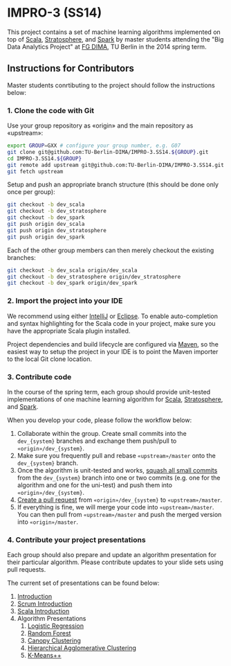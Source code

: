 IMPRO-3 (SS14)
==============

This project contains a set of machine learning algorithms implemented on top of [Scala](http://scala-lang.org/), [Stratosphere](http://stratosphere.eu/), and [Spark](http://spark-project.org/) by master students attending the "Big Data Analytics Project" at [FG DIMA](http://www.dima.tu-berlin.de/), TU Berlin in the 2014 spring term.


Instructions for Contributors
-----------------------------

Master students conrtibuting to the project should follow the instructions below:

### 1. Clone the code with Git

Use your group repository as «origin» and the main repository as «upstream»:

``` bash
export GROUP=GXX # configure your group number, e.g. G07
git clone git@github.com:TU-Berlin-DIMA/IMPRO-3.SS14.${GROUP}.git
cd IMPRO-3.SS14.${GROUP}
git remote add upstream git@github.com:TU-Berlin-DIMA/IMPRO-3.SS14.git
git fetch upstream
```

Setup and push an appropriate branch structure (this should be done only once per group):

``` bash
git checkout -b dev_scala
git checkout -b dev_stratosphere
git checkout -b dev_spark
git push origin dev_scala
git push origin dev_stratosphere
git push origin dev_spark
```

Each of the other group members can then merely checkout the existing branches:

``` bash
git checkout -b dev_scala origin/dev_scala
git checkout -b dev_stratosphere origin/dev_stratosphere
git checkout -b dev_spark origin/dev_spark
```

### 2. Import the project into your IDE

We recommend using either [IntelliJ](http://www.jetbrains.com/idea/) or [Eclipse](http://eclipse.org/). To enable auto-completion and syntax highlighting for the Scala code in your project, make sure you have the appropriate Scala plugin installed.

Project dependencies and build lifecycle are configured via [Maven](http://maven.apache.org/), so the easiest way to setup the project in your IDE is to point the Maven importer to the local Git clone location.

### 3. Contribute code

In the course of the spring term, each group should provide unit-tested implementations of one machine learning algorithm for [Scala](http://scala-lang.org/), [Stratosphere](http://stratosphere.eu/), and [Spark](http://spark-project.org/).

When you develop your code, please follow the workflow below:

  1.  Collaborate within the group. Create small commits into the `dev_{system}` branches and exchange them push/pull to `«origin»/dev_{system}`.
  1.  Make sure you frequently pull and rebase `«upstream»/master` onto the `dev_{system}` branch.
  1.  Once the algorithm is unit-tested and works, [squash all small commits](http://gitready.com/advanced/2009/02/10/squashing-commits-with-rebase.html) from the `dev_{system}` branch into one or two commits (e.g. one for the algorithm and one for the uni-test) and push them into `«origin»/dev_{system}`.
  1.  [Create a pull request](https://help.github.com/articles/creating-a-pull-request) from `«origin»/dev_{system}` to `«upstream»/master`.
  1.  If everything is fine, we will merge your code into `«upstream»/master`. You can then pull from `«upstream»/master` and push the merged version into `«origin»/master`.

### 4. Contribute your project presentations

Each group should also prepare and update an algorithm presentation for their particular algorithm. Please contribute updates to your slide sets using pull requests.

The current set of presentations can be found below:

  1.  [Introduction](doc/slides/01_Introduction.pdf)
  1.  [Scrum Introduction](doc/slides/02_Scrum_Introduction.pdf)
  1.  [Scala Introduction](doc/slides/03_Scala_Introduction.pdf)
  1.  Algorithm Presentations
      1.  [Logistic Regression](doc/slides/04_1_LogReg.pdf)
      1.  [Random Forest](doc/slides/04_2_RandomForest.pdf)
      1.  [Canopy Clustering](doc/slides/04_3_Canopy.pdf)
      1.  [Hierarchical Agglomerative Clustering](doc/slides/04_4_HAC.pdf)
      1.  [K-Means++](doc/slides/04_5_KMeansPlusPlus.pdf)





